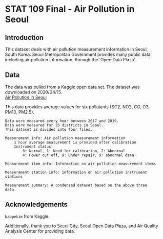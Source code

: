 # STAT 109 Final  - Air Pollution in Seoul

## Introduction
This dataset deals with air pollution measurement information in Seoul, South Korea.
Seoul Metropolitan Government provides many public data, including air pollution information, through the 'Open Data Plaza' 

## Data
The data was pulled from a Kaggle open data set. The dataset was downloaded on 2020/04/15.  
[Air Pollution in Seoul](https://www.kaggle.com/bappekim/air-pollution-in-seoul/)  

This data provides average values for six pollutants (SO2, NO2, CO, O3, PM10, PM2.5).  

    Data were measured every hour between 2017 and 2019.
    Data were measured for 25 districts in Seoul.
    This dataset is divided into four files.

    Measurement info: Air pollution measurement information
        1 hour average measurement is provided after calibration
        Instrument status:
            0: Normal, 1: Need for calibration, 2: Abnormal
            4: Power cut off, 8: Under repair, 9: abnormal data

    Measurement item info: Information on air pollution measurement items

    Measurement station info: Information on air pollution instrument stations

    Measurement summary: A condensed dataset based on the above three data.


## Acknowledgements
`bappekim` from Kaggle.  

Additionally, thank you to Seoul City, Seoul Open Data Plaza, and Air Quality Analysis Center for providing data.  

